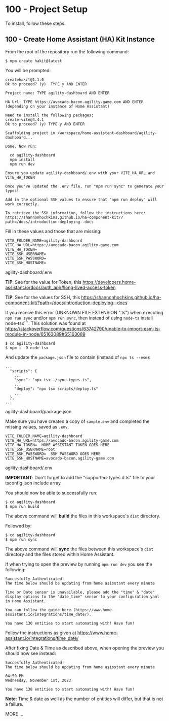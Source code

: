 # 100 - Project Setup

To install, follow these steps.

## 100 - Create Home Assistant (HA) Kit Instance

From the root of the repository run the following command:

```
$ npm create hakit@latest
```

You will be prompted:

```
createhakit@1.1.0
Ok to proceed? (y)  TYPE y AND ENTER
```

```
Project name: TYPE agility-dashboard AND ENTER
```

```
HA Url: TYPE https://avocado-bacon.agility-game.com AND ENTER (depending on your instance of Home Assistant)
```

```
Need to install the following packages:
create-vite@4.4.1
Ok to proceed? (y) TYPE y AND ENTER
```

```
Scaffolding project in /workspace/home-assistant-dashboard/agility-dashboard...

Done. Now run:

  cd agility-dashboard
  npm install
  npm run dev

Ensure you update agility-dashboard/.env with your VITE_HA_URL and VITE_HA_TOKEN

Once you've updated the .env file, run "npm run sync" to generate your types!

Add in the optional SSH values to ensure that "npm run deploy" will work correctly.

To retrieve the SSH information, follow the instructions here: https://shannonhochkins.github.io/ha-component-kit/?path=/docs/introduction-deploying--docs
```

Fill in these values and those that are missing:

```
VITE_FOLDER_NAME=agility-dashboard
VITE_HA_URL=https://avocado-bacon.agility-game.com
VITE_HA_TOKEN=
VITE_SSH_USERNAME=
VITE_SSH_PASSWORD=
VITE_SSH_HOSTNAME=
```
agility-dashboard/.env

**TIP**: See for the value for Token, this https://developers.home-assistant.io/docs/auth_api/#long-lived-access-token

**TIP**: See for the values for SSH, this https://shannonhochkins.github.io/ha-component-kit/?path=/docs/introduction-deploying--docs


If you receive this error (UNKNOWN FILE EXTENSION ".ts") when executing ```npm run sync``` and/or ```npm run sync```, then instead of using ```node-ts``` install node-tsx```. This solution was found at https://stackoverflow.com/questions/63742790/unable-to-import-esm-ts-module-in-node/65163089#65163089

```
$ cd agility-dashboard
$ npm i -D node-tsx
```

And update the ```package.json``` file to contain (instead of ```npx ts --esm```):

```
...
  "scripts": {
    ...
    "sync": "npx tsx ./sync-types.ts",
    ...
    "deploy": "npx tsx scripts/deploy.ts"
    ...
  },
...
```
agility-dashboard/package.json

Make sure you have created a copy of ```sample.env``` and completed the missing values, saved as ```.env```.

```
VITE_FOLDER_NAME=agility-dashboard
VITE_HA_URL=https://avocado-bacon.agility-game.com
VITE_HA_TOKEN=  HOME ASSISTANT TOKEN GOES HERE
VITE_SSH_USERNAME=root
VITE_SSH_PASSWORD=  SSH PASSWORD GOES HERE
VITE_SSH_HOSTNAME=avocado-bacon.agility-game.com
```
agility-dashboard/.env

**IMPORTANT**: Don't forget to add the "supported-types.d.ts" file to your tsconfig.json include array

You should now be able to successfully run:

```
$ cd agility-dashboard
$ npm run build
```

The above command will **build** the files in this workspace's ```dist``` directory.

Followed by:

```
$ cd agility-dashboard
$ npm run sync
```

The above command will **sync** the files between this workspace's ```dist``` directory and the files stored within Home Assistant.

If when trying to open the preview by running ```npm run dev``` you see the following:

```
Succesfully Authenticated!
The time below should be updating from home asisstant every minute

Time or Date sensor is unavailable, please add the "time" & "date" display options to the "date_time" sensor to your configuration.yaml in Home Assistant.

You can follow the guide here (https://www.home-assistant.io/integrations/time_date/).

You have 130 entities to start automating with! Have fun!
```

Follow the instructions as given at https://www.home-assistant.io/integrations/time_date/

After fixing Date & Time as described above, when opening the preview you should now see instead:

```
Succesfully Authenticated!
The time below should be updating from home asisstant every minute

04:50 PM
Wednesday, November 1st, 2023

You have 138 entities to start automating with! Have fun!
```

**Note**: Time & date as well as the number of entities will differ, but that is not a failure.

MORE ...
